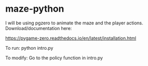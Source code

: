# maze-python

I will be using pgzero to animate the maze and the player actions. Download/documentation here:

https://pygame-zero.readthedocs.io/en/latest/installation.html

To run:
python intro.py

To modify:
Go to the policy function in intro.py